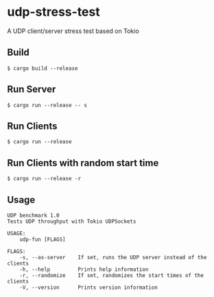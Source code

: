 # udp-stress-test
A UDP client/server stress test based on Tokio

## Build
`$ cargo build --release`

## Run Server
`$ cargo run --release -- s`

## Run Clients
`$ cargo run --release`

## Run Clients with random start time
`$ cargo run --release -r `

## Usage
```
UDP benchmark 1.0
Tests UDP throughput with Tokio UDPSockets

USAGE:
    udp-fun [FLAGS]

FLAGS:
    -s, --as-server    If set, runs the UDP server instead of the clients
    -h, --help         Prints help information
    -r, --randomize    If set, randomizes the start times of the clients
    -V, --version      Prints version information
```
